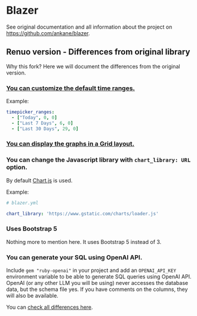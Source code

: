# Blazer

See original documentation and all information about the project on https://github.com/ankane/blazer.


## Renuo version - Differences from original library

Why this fork? Here we will document the differences from the original version.

### [You can customize the default time ranges.](https://github.com/ankane/blazer/pull/313)

Example: 
```yaml
timepicker_ranges:
  - ["Today", 0, 0]
  - ["Last 7 Days", 6, 0]
  - ["Last 30 Days", 29, 0]  
``` 

### [You can display the graphs in a Grid layout.](https://github.com/ankane/blazer/pull/284)

### You can change the Javascript library with `chart_library: URL` option. 
By default [Chart.js](https://cdnjs.cloudflare.com/ajax/libs/Chart.js/2.9.4/Chart.bundle.min.js) is used.

Example:

```yaml
# blazer.yml

chart_library: 'https://www.gstatic.com/charts/loader.js'
```

### Uses Bootstrap 5

Nothing more to mention here. It uses Bootstrap 5 instead of 3.

### You can generate your SQL using OpenAI API. 

Include `gem "ruby-openai"` in your project and add an `OPENAI_API_KEY` environment variable to be able to generate SQL queries using OpenAI API.
OpenAI (or any other LLM you will be using) never accesses the database data, but the schema file yes.
If you have comments on the columns, they will also be available.


You can [check all differences here](https://github.com/ankane/blazer/compare/master...renuo:blazer:master).

